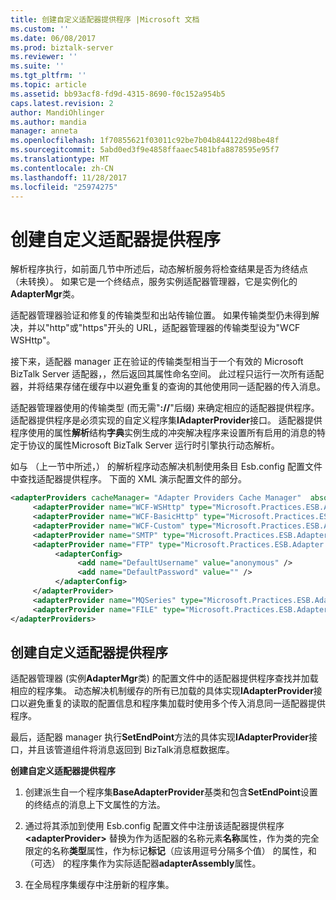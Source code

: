 ```yaml
---
title: 创建自定义适配器提供程序 |Microsoft 文档
ms.custom: ''
ms.date: 06/08/2017
ms.prod: biztalk-server
ms.reviewer: ''
ms.suite: ''
ms.tgt_pltfrm: ''
ms.topic: article
ms.assetid: bb93acf8-fd9d-4315-8690-f0c152a954b5
caps.latest.revision: 2
author: MandiOhlinger
ms.author: mandia
manager: anneta
ms.openlocfilehash: 1f70855621f03011c92be7b04b844122d98be48f
ms.sourcegitcommit: 5abd0ed3f9e4858ffaaec5481bfa8878595e95f7
ms.translationtype: MT
ms.contentlocale: zh-CN
ms.lasthandoff: 11/28/2017
ms.locfileid: "25974275"
---
```

# <a name="creating-a-custom-adapter-provider"></a>创建自定义适配器提供程序
解析程序执行，如前面几节中所述后，动态解析服务将检查结果是否为终结点 （未转换）。 如果它是一个终结点，服务实例适配器管理器，它是实例化的**AdapterMgr**类。  
  
 适配器管理器验证和修复的传输类型和出站传输位置。 如果传输类型仍未得到解决，并以"http"或"https"开头的 URL，适配器管理器的传输类型设为"WCF WSHttp"。  
  
 接下来，适配器 manager 正在验证的传输类型相当于一个有效的 Microsoft BizTalk Server 适配器，，然后返回其属性命名空间。 此过程只运行一次所有适配器，并将结果存储在缓存中以避免重复的查询的其他使用同一适配器的传入消息。  
  
 适配器管理器使用的传输类型 (而无需"**://**"后缀) 来确定相应的适配器提供程序。 适配器提供程序是必须实现的自定义程序集**IAdapterProvider**接口。 适配器提供程序使用的属性**解析**结构**字典**实例生成的冲突解决程序来设置所有启用的消息的特定于协议的属性Microsoft BizTalk Server 运行时引擎执行动态解析。  
  
 如与 （上一节中所述，） 的解析程序动态解决机制使用条目 Esb.config 配置文件中查找适配器提供程序。 下面的 XML 演示配置文件的部分。  
  
```xml  
<adapterProviders cacheManager= "Adapter Providers Cache Manager"  absoluteExpiration="3600">  
     <adapterProvider name="WCF-WSHttp" type="Microsoft.Practices.ESB.Adapter.WcfWSHttp.AdapterProvider, Microsoft.Practices.ESB.Adapter.WcfWSHttp, Version=2.0.0.0, Culture=neutral, PublicKeyToken=c62dd63c784d6e22" moniker="Http,Https" />  
     <adapterProvider name="WCF-BasicHttp" type="Microsoft.Practices.ESB.Adapter.WcfBasicHttp.AdapterProvider, Microsoft.Practices.ESB.Adapter.WcfBasicHttp, Version=2.0.0.0, Culture=neutral, PublicKeyToken=c62dd63c784d6e22" moniker="Http,Https" />  
     <adapterProvider name="WCF-Custom" type="Microsoft.Practices.ESB.Adapter.WcfCustom.AdapterProvider, Microsoft.Practices.ESB.Adapter.WcfCustom, Version=2.0.0.0, Culture=neutral, PublicKeyToken=c62dd63c784d6e22" moniker="mssql" />  
     <adapterProvider name="SMTP" type="Microsoft.Practices.ESB.Adapter.SMTP.AdapterProvider, Microsoft.Practices.ESB.Adapter.SMTP, Version=2.0.0.0, Culture=neutral, PublicKeyToken=c62dd63c784d6e22" moniker="smtp" />  
     <adapterProvider name="FTP" type="Microsoft.Practices.ESB.Adapter.FTP.AdapterProvider, Microsoft.Practices.ESB.Adapter.FTP, Version=2.0.0.0, Culture=neutral, PublicKeyToken=c62dd63c784d6e22">  
          <adapterConfig>  
               <add name="DefaultUsername" value="anonymous" />  
               <add name="DefaultPassword" value="" />  
          </adapterConfig>  
     </adapterProvider>  
     <adapterProvider name="MQSeries" type="Microsoft.Practices.ESB.Adapter.MQSeries.AdapterProvider, Microsoft.Practices.ESB.Adapter.MQSeries, Version=2.0.0.0, Culture=neutral, PublicKeyToken=c62dd63c784d6e22" moniker="MQS" adapterAssembly="MQSeries, Version=3.0.1.0, Culture=neutral, PublicKeyToken=31bf3856ad364e35" />  
     <adapterProvider name="FILE" type="Microsoft.Practices.ESB.Adapter.FILE.AdapterProvider, Microsoft.Practices.ESB.Adapter.FILE, Version=2.0.0.0, Culture=neutral, PublicKeyToken=c62dd63c784d6e22" moniker="File" />  
</adapterProviders>  
```  
  
## <a name="creating-a-custom-adapter-provider"></a>创建自定义适配器提供程序  
 适配器管理器 (实例**AdapterMgr**类) 的配置文件中的适配器提供程序查找并加载相应的程序集。 动态解决机制缓存的所有已加载的具体实现**IAdapterProvider**接口以避免重复的读取的配置信息和程序集加载时使用多个传入消息同一适配器提供程序。  
  
 最后，适配器 manager 执行**SetEndPoint**方法的具体实现**IAdapterProvider**接口，并且该管道组件将消息返回到 BizTalk消息框数据库。  
  
 **创建自定义适配器提供程序**  
  
1.  创建派生自一个程序集**BaseAdapterProvider**基类和包含**SetEndPoint**设置的终结点的消息上下文属性的方法。  
  
2.  通过将其添加到使用 Esb.config 配置文件中注册该适配器提供程序 **\<adapterProvider\>** 替换为作为适配器的名称元素**名称**属性，作为类的完全限定的名称**类型**属性，作为标记**标记**（应该用逗号分隔多个值） 的属性，和 （可选） 的程序集作为实际适配器**adapterAssembly**属性。  
  
3.  在全局程序集缓存中注册新的程序集。